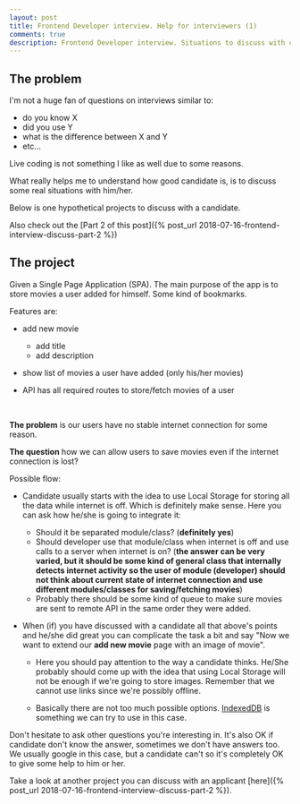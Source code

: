 ```yaml
---
layout: post
title: Frontend Developer interview. Help for interviewers (1)
comments: true
description: Frontend Developer interview. Situations to discuss with candidate
---
```


The problem
-----------

I'm not a huge fan of questions on interviews similar to:

* do you know X
* did you use Y
* what is the difference between X and Y
* etc...

Live coding is not something I like as well due to some reasons.

What really helps me to understand how good candidate is, is to discuss some real situations with him/her.

Below is one hypothetical projects to discuss with a candidate.

Also check out the [Part 2 of this post]({% post_url 2018-07-16-frontend-interview-discuss-part-2 %})

The project
-------------------------------
Given a Single Page Application (SPA). The main purpose of the app is to store movies a user added for himself.
Some kind of bookmarks.

Features are:

* add new movie

  * add title
  * add description
* show list of movies a user have added (only his/her movies)
* API has all required routes to store/fetch movies of a user

<br/>

**The problem** is our users have no stable internet connection for some reason.

**The question** how we can allow users to save movies even if the internet connection is lost?

Possible flow:

* Candidate usually starts with the idea to use Local Storage for storing all the data while internet is off.
  Which is definitely make sense. Here you can ask how he/she is going to integrate it:

  * Should it be separated module/class? (**definitely yes**)
  * Should developer use that module/class when internet is off and use calls to a server when internet is on?
    (**the answer can be very varied, but it should be some kind of
    general class that internally detects internet activity so the user of module (developer) should not think about
    current state of internet connection and use different modules/classes for saving/fetching movies**)
  * Probably there should be some kind of queue to make sure movies are sent to remote API in the same order they were
    added.

* When (if) you have discussed with a candidate all that above's points and he/she did great you can
  complicate the task a bit and say "Now we want to extend our **add new movie** page with an image of movie".

  * Here you should pay attention to the way a candidate thinks. He/She probably should come up with the idea
  that using Local Storage will not be enough if we're going to store images. Remember that we cannot use links
  since we're possibly offline.

  * Basically there are not too much possible options. [IndexedDB](https://developer.mozilla.org/ru/docs/IndexedDB) is
  something we can try to use in this case.


Don't hesitate to ask other questions you're interesting in. It's also OK if candidate don't know the answer,
sometimes we don't have answers too. We usually google in this case, but a candidate can't so it's completely OK
to give some help to him or her.


Take a look at another project you can discuss with an applicant [here]({% post_url 2018-07-16-frontend-interview-discuss-part-2 %}).
